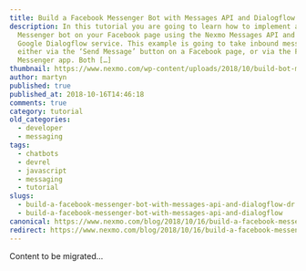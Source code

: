 ```yaml
---
title: Build a Facebook Messenger Bot with Messages API and Dialogflow
description: In this tutorial you are going to learn how to implement a Facebook
  Messenger bot on your Facebook page using the Nexmo Messages API and the
  Google Dialogflow service. This example is going to take inbound messages sent
  either via the ‘Send Message’ button on a Facebook page, or via the Facebook
  Messenger app. Both […]
thumbnail: https://www.nexmo.com/wp-content/uploads/2018/10/build-bot-messages-api.png
author: martyn
published: true
published_at: 2018-10-16T14:46:18
comments: true
category: tutorial
old_categories:
  - developer
  - messaging
tags:
  - chatbots
  - devrel
  - javascript
  - messaging
  - tutorial
slugs:
  - build-a-facebook-messenger-bot-with-messages-api-and-dialogflow-dr
  - build-a-facebook-messenger-bot-with-messages-api-and-dialogflow
canonical: https://www.nexmo.com/blog/2018/10/16/build-a-facebook-messenger-bot-with-messages-api-and-dialogflow-dr
redirect: https://www.nexmo.com/blog/2018/10/16/build-a-facebook-messenger-bot-with-messages-api-and-dialogflow-dr
---
```

Content to be migrated...